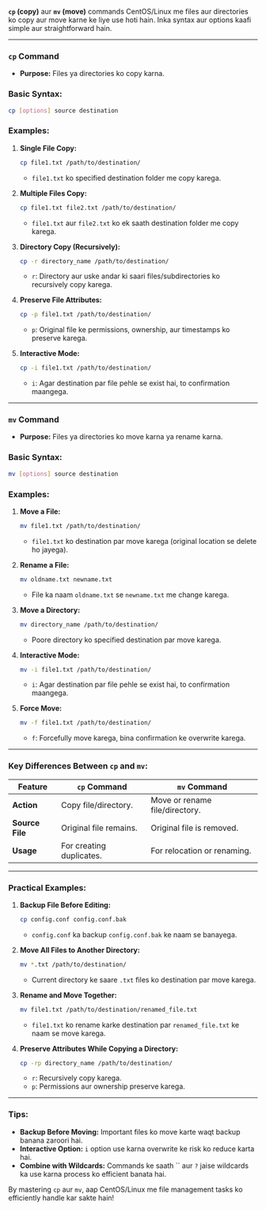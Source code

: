 **`cp` (copy)** aur **`mv` (move)** commands CentOS/Linux me files aur directories ko copy aur move karne ke liye use hoti hain. Inka syntax aur options kaafi simple aur straightforward hain.

---

### **`cp` Command**

- **Purpose:** Files ya directories ko copy karna.

### **Basic Syntax:**

```bash
cp [options] source destination

```

### **Examples:**

1. **Single File Copy:**
    
    ```bash
    cp file1.txt /path/to/destination/
    
    ```
    
    - `file1.txt` ko specified destination folder me copy karega.
2. **Multiple Files Copy:**
    
    ```bash
    cp file1.txt file2.txt /path/to/destination/
    
    ```
    
    - `file1.txt` aur `file2.txt` ko ek saath destination folder me copy karega.
3. **Directory Copy (Recursively):**
    
    ```bash
    cp -r directory_name /path/to/destination/
    
    ```
    
    - `r`: Directory aur uske andar ki saari files/subdirectories ko recursively copy karega.
4. **Preserve File Attributes:**
    
    ```bash
    cp -p file1.txt /path/to/destination/
    
    ```
    
    - `p`: Original file ke permissions, ownership, aur timestamps ko preserve karega.
5. **Interactive Mode:**
    
    ```bash
    cp -i file1.txt /path/to/destination/
    
    ```
    
    - `i`: Agar destination par file pehle se exist hai, to confirmation maangega.

---

### **`mv` Command**

- **Purpose:** Files ya directories ko move karna ya rename karna.

### **Basic Syntax:**

```bash
mv [options] source destination

```

### **Examples:**

1. **Move a File:**
    
    ```bash
    mv file1.txt /path/to/destination/
    
    ```
    
    - `file1.txt` ko destination par move karega (original location se delete ho jayega).
2. **Rename a File:**
    
    ```bash
    mv oldname.txt newname.txt
    
    ```
    
    - File ka naam `oldname.txt` se `newname.txt` me change karega.
3. **Move a Directory:**
    
    ```bash
    mv directory_name /path/to/destination/
    
    ```
    
    - Poore directory ko specified destination par move karega.
4. **Interactive Mode:**
    
    ```bash
    mv -i file1.txt /path/to/destination/
    
    ```
    
    - `i`: Agar destination par file pehle se exist hai, to confirmation maangega.
5. **Force Move:**
    
    ```bash
    mv -f file1.txt /path/to/destination/
    
    ```
    
    - `f`: Forcefully move karega, bina confirmation ke overwrite karega.

---

### **Key Differences Between `cp` and `mv`:**

| Feature | `cp` Command | `mv` Command |
| --- | --- | --- |
| **Action** | Copy file/directory. | Move or rename file/directory. |
| **Source File** | Original file remains. | Original file is removed. |
| **Usage** | For creating duplicates. | For relocation or renaming. |

---

### **Practical Examples:**

1. **Backup File Before Editing:**
    
    ```bash
    cp config.conf config.conf.bak
    
    ```
    
    - `config.conf` ka backup `config.conf.bak` ke naam se banayega.
2. **Move All Files to Another Directory:**
    
    ```bash
    mv *.txt /path/to/destination/
    
    ```
    
    - Current directory ke saare `.txt` files ko destination par move karega.
3. **Rename and Move Together:**
    
    ```bash
    mv file1.txt /path/to/destination/renamed_file.txt
    
    ```
    
    - `file1.txt` ko rename karke destination par `renamed_file.txt` ke naam se move karega.
4. **Preserve Attributes While Copying a Directory:**
    
    ```bash
    cp -rp directory_name /path/to/destination/
    
    ```
    
    - `r`: Recursively copy karega.
    - `p`: Permissions aur ownership preserve karega.

---

### **Tips:**

- **Backup Before Moving:** Important files ko move karte waqt backup banana zaroori hai.
- **Interactive Option:** `i` option use karna overwrite ke risk ko reduce karta hai.
- **Combine with Wildcards:** Commands ke saath `` aur `?` jaise wildcards ka use karna process ko efficient banata hai.

By mastering `cp` aur `mv`, aap CentOS/Linux me file management tasks ko efficiently handle kar sakte hain!
